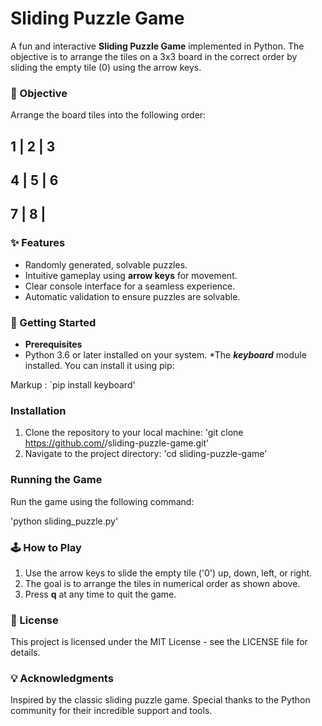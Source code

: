 # Sliding Puzzle Game
A fun and interactive **Sliding Puzzle Game** implemented in Python. The objective is to arrange the tiles on a 3x3 board in the correct order by sliding the empty tile (0) using the arrow keys.

### 🎯 Objective
Arrange the board tiles into the following order:

 1 | 2 | 3 
-----------
 4 | 5 | 6 
-----------
 7 | 8 |   
-----------

 
### ✨ Features
* Randomly generated, solvable puzzles.
* Intuitive gameplay using **arrow keys** for movement.
* Clear console interface for a seamless experience.
* Automatic validation to ensure puzzles are solvable.

### 🚀 Getting Started
* **Prerequisites**
 * Python 3.6 or later installed on your system.
 *The ***keyboard*** module installed. You can install it using pip:

Markup :  `pip install keyboard'


### Installation
1. Clone the repository to your local machine:
'git clone https://github.com/<your-username>/sliding-puzzle-game.git'
2. Navigate to the project directory:
'cd sliding-puzzle-game'

### Running the Game
Run the game using the following command:

'python sliding_puzzle.py'

### 🕹️ How to Play
1. Use the arrow keys to slide the empty tile ('0') up, down, left, or right.
2. The goal is to arrange the tiles in numerical order as shown above.
3. Press **q** at any time to quit the game.

### 📝 License
This project is licensed under the MIT License - see the LICENSE file for details.

### 💡 Acknowledgments
Inspired by the classic sliding puzzle game.
Special thanks to the Python community for their incredible support and tools.
